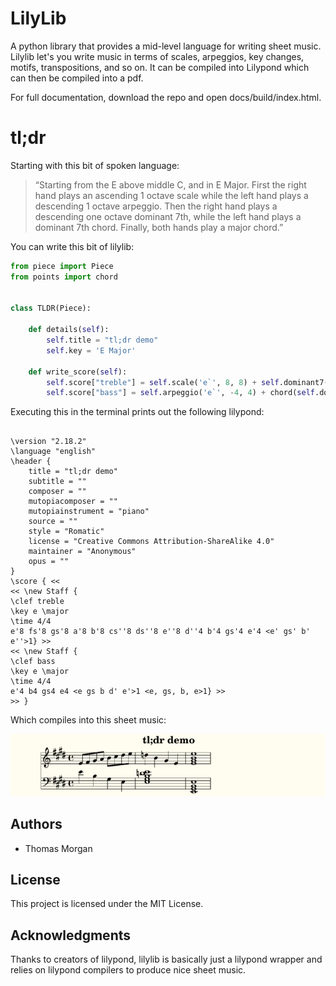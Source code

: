 # LilyLib

A python library that provides a mid-level language for writing sheet music. Lilylib let's you write music in terms of scales, arpeggios, key changes, motifs, transpositions, and so on. It can be compiled into Lilypond which can then be compiled into a pdf.

For full documentation, download the repo and open docs/build/index.html.

# tl;dr

Starting with this bit of spoken language:

> “Starting from the E above middle C, and in E Major. First the right hand plays an ascending 1 octave scale while the left hand plays a descending 1 octave arpeggio. Then the right hand plays a descending one octave dominant 7th, while the left hand plays a dominant 7th chord. Finally, both hands play a major chord.”

You can write this bit of lilylib:

```python
from piece import Piece
from points import chord


class TLDR(Piece):

    def details(self):
        self.title = "tl;dr demo"
        self.key = 'E Major'

    def write_score(self):
        self.score["treble"] = self.scale('e`', 8, 8) + self.dominant7('d``', -4, 4) + chord(self.arpeggio('e`', 4), 1)
        self.score["bass"] = self.arpeggio('e`', -4, 4) + chord(self.dominant7('e', 5), 1) + chord(self.arpeggio('e,', 4), 1)
```

Executing this in the terminal prints out the following lilypond:

```

\version "2.18.2"
\language "english"
\header {
    title = "tl;dr demo"
    subtitle = ""
    composer = ""
    mutopiacomposer = ""
    mutopiainstrument = "piano"
    source = ""
    style = "Romatic"
    license = "Creative Commons Attribution-ShareAlike 4.0"
    maintainer = "Anonymous"
    opus = ""
}
\score { <<
<< \new Staff {
\clef treble
\key e \major
\time 4/4
e'8 fs'8 gs'8 a'8 b'8 cs''8 ds''8 e''8 d''4 b'4 gs'4 e'4 <e' gs' b' e''>1} >>
<< \new Staff {
\clef bass
\key e \major
\time 4/4
e'4 b4 gs4 e4 <e gs b d' e'>1 <e, gs, b, e>1} >>
>> }

```

Which compiles into this sheet music:

![tldr demo image](https://raw.githubusercontent.com/thomasmorgan/LilyLib/master/docs/source/_static/tldr.png)


## Authors

- Thomas Morgan


## License

This project is licensed under the MIT License.


## Acknowledgments

Thanks to creators of lilypond, lilylib is basically just a lilypond wrapper and relies on lilypond compilers to produce nice sheet music.

